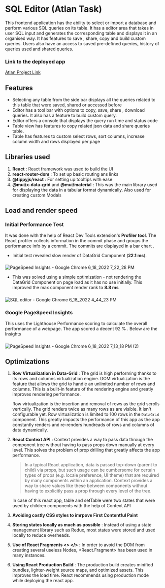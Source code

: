 # SQL Editor (Atlan Task)

This frontend application has the ability to select or import a database and perform various SQL queries on its table. It has a editor area that takes in user SQL input and generates the corresponding table and displays it in an organised way. It has features to save , share, copy and build custom queries. Users also have an access to saved pre-defined queries, history of queries used and shared queries.  

###  Link to the deployed app 
[Atlan Project Link](https://62add181b37d4a7c6399cda4--curious-seahorse-4ca5a6.netlify.app/)
## Features

 - Selecting any table from the side bar displays all the queries related to this table that were saved, shared or accessed before
 - Editor has a tool bar with options to copy, save, share , download queries. It also has a feature to build custom query.
 - Editor offers a console that displays the query run time and status code
 - Table view has features to copy related json data and share queries table.
 - Table has features to custom select rows, sort columns, increase column width and rows displayed per page  


## Libraries used
1) **React** : React framework was used to build the UI
2) **react-router-dom** : To set up basic routing ans links
3)  **@tippyjs/react** : For setting up tooltips with ease
4)  **@mui/x-data-grid** and **@mui/material** : This was the main library used for displaying the data in a tabular format dynamically. Also used for creating custom Modals

## Load and render speed
### Initial Performance Test
It was done with the help of React Dev Tools extension's **Profiler tool**.  The React profiler collects information in the commit phase and groups the performance info by a commit. The commits are displayed in a bar chart .

 - Initial test revealed slow render of DataGrid Component (**22.1 ms**).
 ###
 ###

 ![PageSpeed Insights - Google Chrome 6_18_2022 7_22_28 PM](https://user-images.githubusercontent.com/88769060/174441796-c9b6e528-674d-4d44-89af-50dbe87c61bd.png)
 - This was solved using a simple optimization - not rendering the DataGrid Component on page load as it has no use initially. This improved the max component render rank to **8.8 ms**
###
###

 ![SQL editor - Google Chrome 6_18_2022 4_44_23 PM](https://user-images.githubusercontent.com/88769060/174441911-b3c98e14-9ea9-4c87-89ac-c892cefe3810.png)

### Google PageSpeed Insights
This uses the Lighthouse Performance scoring to calculate the overall performance of a webpage. The app scored a decent 92 % . Below are the Insights
###
![PageSpeed Insights - Google Chrome 6_18_2022 7_13_18 PM (2)](https://user-images.githubusercontent.com/88769060/174442200-7a5b14bd-b7c5-4a2c-9104-f86ea3da1d3f.png)

###

###
## Optimizations

1) **Row Virtualization in Data-Grid**  : The grid is high performing thanks to its rows and columns virtualization engine. DOM virtualization is the feature that allows the grid to handle an unlimited number of rows and columns. This is a built-in feature of the rendering engine and greatly improves rendering performance.

	Row virtualization is the insertion and removal of rows as the grid scrolls vertically.
The grid renders twice as many rows as are visible. It isn't configurable yet. Row virtualization is limited to 100 rows in the  `DataGrid`  component. This greatly impacts the performance of this app as the app constantly renders and re-renders hundreads of rows and columns of data dynamically.

2) **React Context API** : Context provides a way to pass data through the component tree without having to pass props down manually at every level. This solves the problem of prop drilling that greatly affects the app performance.

	> In a typical React application, data is passed top-down (parent to child) via props, but such usage can be cumbersome for certain types of props (e.g. locale preference, UI theme) that are required by many components within an application. Context provides a way to share values like these between components without having to explicitly pass a prop through every level of the tree.

	In case of this react app, table and setTable were two states that were used by children components with the help of Context API
3) **Avoiding costly CSS styles to imrpove First Contentful Paint**  
4) **Storing states locally as much as possible** : Instead of using a state management library such as Redux, most states were stored and used locally to reduce overheads.
5) **Use of React Fragments <> </>**  : In order to avoid the DOM from creating several useless Nodes,  <React.Fragment> has been used in many instances.
6) **Using React Production Build** : The production build creates minified bundles, lighter-weight source maps, and optimized assets. This improves the load time. React recommends using production mode while deploying the react app.
